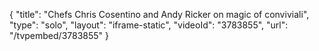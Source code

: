 {
    "title": "Chefs Chris Cosentino and Andy Ricker on magic of conviviali",
    "type": "solo",
    "layout": "iframe-static",
    "videoId": "3783855",
    "url": "\/tvpembed\/3783855"
}